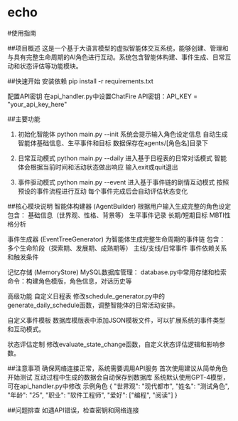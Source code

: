 # echo
#使用指南

##项目概述
这是一个基于大语言模型的虚拟智能体交互系统，能够创建、管理和与具有完整生命周期的AI角色进行互动。系统包含智能体构建、事件生成、日常互动和状态评估等功能模块。

##快速开始
安装依赖
pip install -r requirements.txt

配置API密钥
在api_handler.py中设置ChatFire API密钥：API_KEY = "your_api_key_here"

##主要功能

1. 初始化智能体  python main.py --init
   系统会提示输入角色设定信息
   自动生成智能体基础信息、生平事件和目标
   数据保存在agents/[角色名]目录下

2. 日常互动模式  python main.py --daily
   进入基于日程表的日常对话模式
   智能体会根据当前时间和活动状态做出响应
   输入exit或quit退出

3. 事件驱动模式  python main.py --event
   进入基于事件链的剧情互动模式
   按照预设的事件流程进行互动
   每个事件完成后会自动评估状态变化

   

##核心模块说明
智能体构建器 (AgentBuilder)
根据用户输入生成完整的角色设定
包含：
基础信息（世界观、性格、背景等）
生平事件记录
长期/短期目标
MBTI性格分析

事件生成器 (EventTreeGenerator)
为智能体生成完整生命周期的事件链
包含：
多个生命阶段（探索期、发展期、成熟期等）
主线/支线/日常事件
事件依赖关系和触发条件

记忆存储 (MemoryStore)
MySQL数据库管理：
database.py中常用存储和检索命令：构建角色模版，角色信息，对话历史等

高级功能
自定义日程表
修改schedule_generator.py中的generate_daily_schedule函数，调整智能体的日常活动安排。

自定义事件模板
数据库模版表中添加JSON模板文件，可以扩展系统的事件类型和互动模式。

状态评估定制
修改evaluate_state_change函数，自定义状态评估逻辑和影响参数。

##注意事项
确保网络连接正常，系统需要调用API服务
首次使用建议从简单角色开始测试
互动过程中生成的数据会自动保存到数据库
系统默认使用GPT-4模型，可在api_handler.py中修改
示例角色
{
  "世界观": "现代都市",
  "姓名": "测试角色",
  "年龄": "25",
  "职业": "软件工程师",
  "爱好": ["编程", "阅读"]
}

##问题排查
如遇API错误，检查密钥和网络连接

